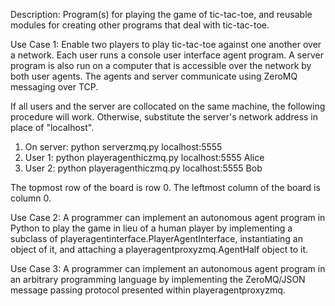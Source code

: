 Description: Program(s) for playing the game of tic-tac-toe, and reusable
modules for creating other programs that deal with tic-tac-toe.

Use Case 1: Enable two players to play tic-tac-toe against one another
over a network. Each user runs a console user interface agent program.
A server program is also run on a computer that is accessible over the
network by both user agents. The agents and server communicate using
ZeroMQ messaging over TCP.

If all users and the server are collocated on the same machine, the
following procedure will work. Otherwise, substitute the server's
network address in place of "localhost".

1) On server: python serverzmq.py localhost:5555
2) User 1: python playeragenthiczmq.py localhost:5555 Alice
3) User 2: python playeragenthiczmq.py localhost:5555 Bob

The topmost row of the board is row 0. The leftmost column of the
board is column 0.

Use Case 2: A programmer can implement an autonomous agent program
in Python to play the game in lieu of a human player by implementing
a subclass of playeragentinterface.PlayerAgentInterface, instantiating
an object of it, and attaching a playeragentproxyzmq.AgentHalf object to it.

Use Case 3: A programmer can implement an autonomous agent program
in an arbitrary programming language by implementing the ZeroMQ/JSON
message passing protocol presented within playeragentproxyzmq.
